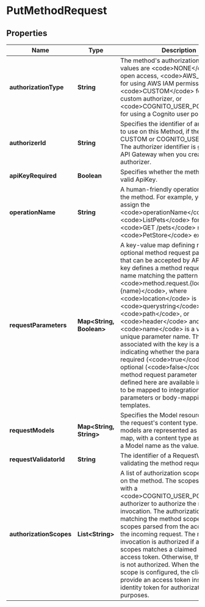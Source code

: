 

# PutMethodRequest


## Properties

| Name | Type | Description | Notes |
|------------ | ------------- | ------------- | -------------|
|**authorizationType** | **String** | The method&#39;s authorization type. Valid values are &lt;code&gt;NONE&lt;/code&gt; for open access, &lt;code&gt;AWS_IAM&lt;/code&gt; for using AWS IAM permissions, &lt;code&gt;CUSTOM&lt;/code&gt; for using a custom authorizer, or &lt;code&gt;COGNITO_USER_POOLS&lt;/code&gt; for using a Cognito user pool. |  |
|**authorizerId** | **String** | Specifies the identifier of an Authorizer to use on this Method, if the type is CUSTOM or COGNITO_USER_POOLS. The authorizer identifier is generated by API Gateway when you created the authorizer. |  [optional] |
|**apiKeyRequired** | **Boolean** | Specifies whether the method required a valid ApiKey. |  [optional] |
|**operationName** | **String** | A human-friendly operation identifier for the method. For example, you can assign the &lt;code&gt;operationName&lt;/code&gt; of &lt;code&gt;ListPets&lt;/code&gt; for the &lt;code&gt;GET /pets&lt;/code&gt; method in the &lt;code&gt;PetStore&lt;/code&gt; example. |  [optional] |
|**requestParameters** | **Map&lt;String, Boolean&gt;** | A key-value map defining required or optional method request parameters that can be accepted by API Gateway. A key defines a method request parameter name matching the pattern of &lt;code&gt;method.request.{location}.{name}&lt;/code&gt;, where &lt;code&gt;location&lt;/code&gt; is &lt;code&gt;querystring&lt;/code&gt;, &lt;code&gt;path&lt;/code&gt;, or &lt;code&gt;header&lt;/code&gt; and &lt;code&gt;name&lt;/code&gt; is a valid and unique parameter name. The value associated with the key is a Boolean flag indicating whether the parameter is required (&lt;code&gt;true&lt;/code&gt;) or optional (&lt;code&gt;false&lt;/code&gt;). The method request parameter names defined here are available in Integration to be mapped to integration request parameters or body-mapping templates. |  [optional] |
|**requestModels** | **Map&lt;String, String&gt;** | Specifies the Model resources used for the request&#39;s content type. Request models are represented as a key/value map, with a content type as the key and a Model name as the value. |  [optional] |
|**requestValidatorId** | **String** | The identifier of a RequestValidator for validating the method request. |  [optional] |
|**authorizationScopes** | **List&lt;String&gt;** | A list of authorization scopes configured on the method. The scopes are used with a &lt;code&gt;COGNITO_USER_POOLS&lt;/code&gt; authorizer to authorize the method invocation. The authorization works by matching the method scopes against the scopes parsed from the access token in the incoming request. The method invocation is authorized if any method scopes matches a claimed scope in the access token. Otherwise, the invocation is not authorized. When the method scope is configured, the client must provide an access token instead of an identity token for authorization purposes. |  [optional] |



